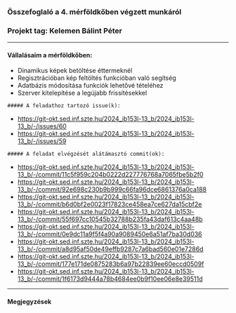 ### Összefoglaló a 4. mérföldkőben végzett munkáról

### Projekt tag: Kelemen Bálint Péter

___

#### Vállalásaim a mérföldkőben:
   - Dinamikus képek betöltése éttermeknél
   - Regisztrációban kép feltöltés funkcióban való segítség
   - Adatbázis módosítása funkciók lehetővé tételéhez
   - Szerver kitelepítése a legújabb frissítésekkel

    ##### A feladathoz tartozó issue(k):

   - https://git-okt.sed.inf.szte.hu/2024_ib153l-13_b/2024_ib153l-13_b/-/issues/60
   - https://git-okt.sed.inf.szte.hu/2024_ib153l-13_b/2024_ib153l-13_b/-/issues/59

    ##### A feladat elvégzését alátámasztó commit(ok):

   - https://git-okt.sed.inf.szte.hu/2024_ib153l-13_b/2024_ib153l-13_b/-/commit/11c5f959c204b0222d227776768a7065fbe5b2f0
   - https://git-okt.sed.inf.szte.hu/2024_ib153l-13_b/2024_ib153l-13_b/-/commit/92e698c230b9b999c66fa96dce6861376a0ca188 
   - https://git-okt.sed.inf.szte.hu/2024_ib153l-13_b/2024_ib153l-13_b/-/commit/b6d0bf2e0023f17823ce458ea7ce627da15cbf2e
   - https://git-okt.sed.inf.szte.hu/2024_ib153l-13_b/2024_ib153l-13_b/-/commit/55f697cc10545b32788b235fa43daf613c4aa48b
   - https://git-okt.sed.inf.szte.hu/2024_ib153l-13_b/2024_ib153l-13_b/-/commit/0e9dc11a9f5f4a90a9089450e6a51af7ba30d036
   - https://git-okt.sed.inf.szte.hu/2024_ib153l-13_b/2024_ib153l-13_b/-/commit/a8d95af50de49effb9287c7a6bad560e01e7286d
   - https://git-okt.sed.inf.szte.hu/2024_ib153l-13_b/2024_ib153l-13_b/-/commit/177e171de0875283b6a97b22839ee60eccd0509f
   - https://git-okt.sed.inf.szte.hu/2024_ib153l-13_b/2024_ib153l-13_b/-/commit/1f6173d9444a78b4684ee0b9f10ee06e8e39511d



___

#### Megjegyzések

